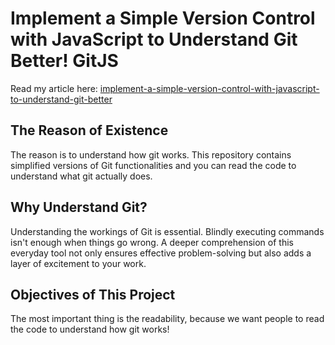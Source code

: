 # Implement a Simple Version Control with JavaScript to Understand Git Better! GitJS
Read my article here: [implement-a-simple-version-control-with-javascript-to-understand-git-better](https://levelup.gitconnected.com/implement-a-simple-version-control-with-javascript-to-understand-git-better-2307001dfe00)

## The Reason of Existence
The reason is to understand how git works. This repository contains simplified versions of Git functionalities and you can read the code to understand what git actually does.

## Why Understand Git?

Understanding the workings of Git is essential. Blindly executing commands isn't enough when things go wrong. A deeper comprehension of this everyday tool not only ensures effective problem-solving but also adds a layer of excitement to your work.

## Objectives of This Project
The most important thing is the readability, because we want people to read the code to understand how git works!
